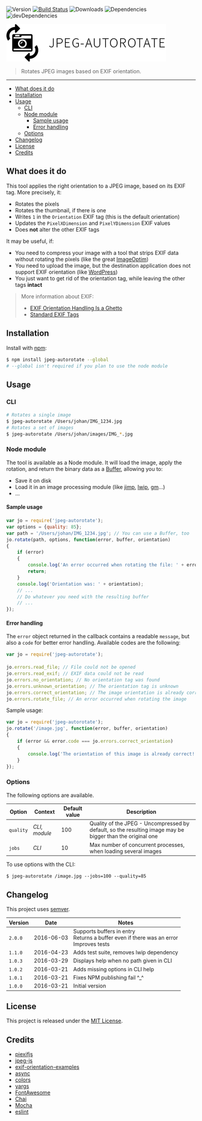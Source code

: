 ![Version](https://img.shields.io/npm/v/jpeg-autorotate.svg)
[![Build Status](https://travis-ci.org/johansatge/jpeg-autorotate.svg?branch=master)](https://travis-ci.org/johansatge/jpeg-autorotate)
![Downloads](https://img.shields.io/npm/dm/jpeg-autorotate.svg)
![Dependencies](https://img.shields.io/david/johansatge/jpeg-autorotate.svg)
![devDependencies](https://img.shields.io/david/dev/johansatge/jpeg-autorotate.svg)

![Icon](icon.png)

> Rotates JPEG images based on EXIF orientation.

---

* [What does it do](#what-does-it-do)
* [Installation](#installation)
* [Usage](#usage)
    * [CLI](#cli)
    * [Node module](#node-module)
        * [Sample usage](#sample-usage)
        * [Error handling](#error-handling)
    * [Options](#options)
* [Changelog](#changelog)
* [License](#license)
* [Credits](#credits)

## What does it do

This tool applies the right orientation to a JPEG image, based on its EXIF tag. More precisely, it:

* Rotates the pixels
* Rotates the thumbnail, if there is one
* Writes `1` in the `Orientation` EXIF tag (this is the default orientation)
* Updates the `PixelXDimension` and `PixelYDimension` EXIF values
* Does **not** alter the other EXIF tags

It may be useful, if:

* You need to compress your image with a tool that strips EXIF data without rotating the pixels (like the great [ImageOptim](https://imageoptim.com/))
* You need to upload the image, but the destination application does not support EXIF orientation (like [WordPress](https://wordpress.org/))
* You just want to get rid of the orientation tag, while leaving the other tags **intact**

> More information about EXIF:
> * [EXIF Orientation Handling Is a Ghetto](http://www.daveperrett.com/articles/2012/07/28/exif-orientation-handling-is-a-ghetto/)
> * [Standard EXIF Tags](http://www.exiv2.org/tags.html)

## Installation

Install with [npm](https://www.npmjs.com/):

```bash
$ npm install jpeg-autorotate --global
# --global isn't required if you plan to use the node module
```

## Usage

### CLI

```bash
# Rotates a single image
$ jpeg-autorotate /Users/johan/IMG_1234.jpg
# Rotates a set of images
$ jpeg-autorotate /Users/johan/images/IMG_*.jpg
```

### Node module

The tool is available as a Node module. It will load the image, apply the rotation, and return the binary data as a [Buffer](https://nodejs.org/api/buffer.html), allowing you to:

* Save it on disk
* Load it in an image processing module (like [jimp](https://github.com/oliver-moran/jimp), [lwip](https://github.com/EyalAr/lwip), [gm](https://github.com/aheckmann/gm)...)
* ...

#### Sample usage

```javascript
var jo = require('jpeg-autorotate');
var options = {quality: 85};
var path = '/Users/johan/IMG_1234.jpg'; // You can use a Buffer, too
jo.rotate(path, options, function(error, buffer, orientation)
{
    if (error)
    {
        console.log('An error occurred when rotating the file: ' + error.message);
        return;
    }
    console.log('Orientation was: ' + orientation);
    // ...
    // Do whatever you need with the resulting buffer
    // ...
});
```

#### Error handling

The `error` object returned in the callback contains a readable `message`, but also a `code` for better error handling. Available codes are the following:

```javascript
var jo = require('jpeg-autorotate');

jo.errors.read_file; // File could not be opened
jo.errors.read_exif; // EXIF data could not be read
jo.errors.no_orientation; // No orientation tag was found
jo.errors.unknown_orientation; // The orientation tag is unknown
jo.errors.correct_orientation; // The image orientation is already correct
jo.errors.rotate_file; // An error occurred when rotating the image
```

Sample usage:

```javascript
var jo = require('jpeg-autorotate');
jo.rotate('/image.jpg', function(error, buffer, orientation)
{
    if (error && error.code === jo.errors.correct_orientation)
    {
        console.log('The orientation of this image is already correct!');
    }
});
```

### Options

The following options are available.

| Option | Context | Default value | Description
| --- | --- | --- | --- |
| `quality` | *CLI, module* | 100 | Quality of the JPEG - Uncompressed by default, so the resulting image may be bigger than the original one |
| `jobs` | *CLI* | 10 | Max number of concurrent processes, when loading several images

To use options with the CLI:

```
$ jpeg-autorotate /image.jpg --jobs=100 --quality=85
```

## Changelog

This project uses [semver](http://semver.org/).

| Version | Date | Notes |
| --- | --- | --- |
| `2.0.0` | 2016-06-03 | Supports buffers in entry<br>Returns a buffer even if there was an error<br>Improves tests |
| `1.1.0` | 2016-04-23 | Adds test suite, removes lwip dependency |
| `1.0.3` | 2016-03-29 | Displays help when no path given in CLI |
| `1.0.2` | 2016-03-21 | Adds missing options in CLI help |
| `1.0.1` | 2016-03-21 | Fixes NPM publishing fail ^_^ |
| `1.0.0` | 2016-03-21 | Initial version |

## License

This project is released under the [MIT License](license.md).

## Credits

* [piexifjs](https://github.com/hMatoba/piexifjs)
* [jpeg-js](https://github.com/eugeneware/jpeg-js)
* [exif-orientation-examples](https://github.com/recurser/exif-orientation-examples)
* [async](https://github.com/caolan/async)
* [colors](https://github.com/Marak/colors.js)
* [yargs](https://github.com/bcoe/yargs)
* [FontAwesome](http://fontawesome.io/)
* [Chai](http://chaijs.com/)
* [Mocha](http://mochajs.org)
* [eslint](http://eslint.org)
